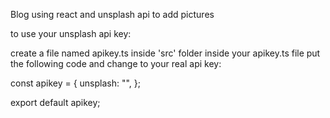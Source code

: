 Blog using react and unsplash api to add pictures

to use your unsplash api key:

create a file named apikey.ts inside 'src' folder
inside your apikey.ts file put the following code and change <yourApiKey> to your real api key:

const apikey = {
unsplash: "<yourApiKey>",
};

export default apikey;
